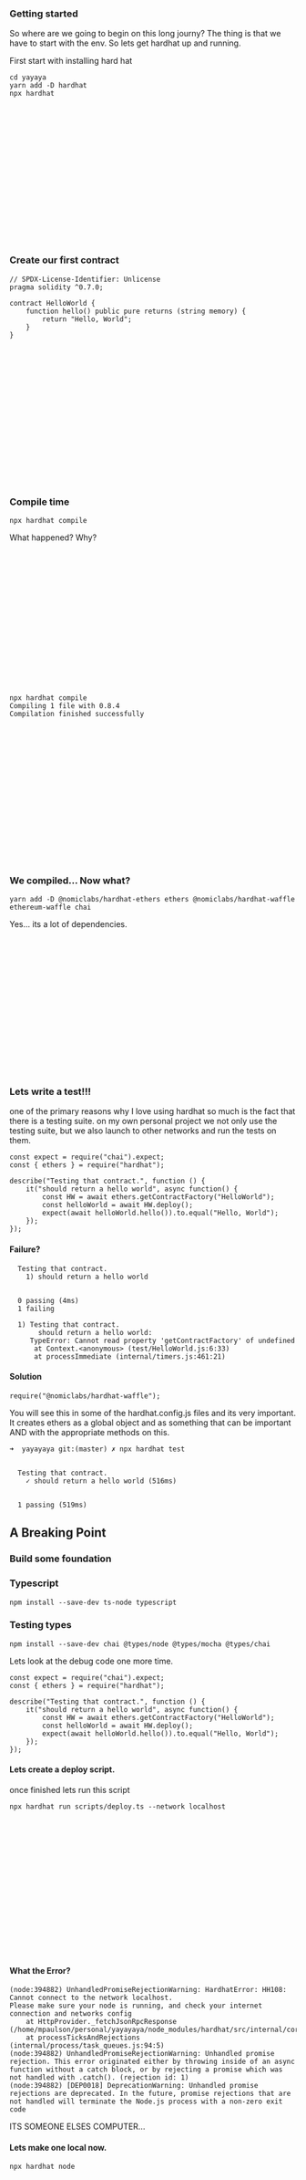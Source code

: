 ### Getting started
So where are we going to begin on this long journy?  The thing is that we have
to start with the env.  So lets get hardhat up and running.

First start with installing hard hat

```
cd yayaya
yarn add -D hardhat
npx hardhat
```

<br />
<br />
<br />
<br />
<br />
<br />
<br />
<br />
<br />
<br />
<br />
<br />
<br />
<br />

### Create our first contract

```
// SPDX-License-Identifier: Unlicense
pragma solidity ^0.7.0;

contract HelloWorld {
    function hello() public pure returns (string memory) {
        return "Hello, World";
    }
}
```

<br />
<br />
<br />
<br />
<br />
<br />
<br />
<br />
<br />
<br />
<br />
<br />
<br />
<br />

### Compile time
```
npx hardhat compile
```

What happened? Why?

<br />
<br />
<br />
<br />
<br />
<br />
<br />
<br />
<br />
<br />
<br />
<br />
<br />
<br />

```
npx hardhat compile
Compiling 1 file with 0.8.4
Compilation finished successfully
```

<br />
<br />
<br />
<br />
<br />
<br />
<br />
<br />
<br />
<br />
<br />
<br />
<br />
<br />

### We compiled... Now what?

```
yarn add -D @nomiclabs/hardhat-ethers ethers @nomiclabs/hardhat-waffle ethereum-waffle chai
```

Yes... its a lot of dependencies.

<br />
<br />
<br />
<br />
<br />
<br />
<br />
<br />
<br />
<br />
<br />
<br />
<br />
<br />

### Lets write a test!!!
one of the primary reasons why I love using hardhat so much is the fact that
there is a testing suite.  on my own personal project we not only use the
testing suite, but we also launch to other networks and run the tests on them.

```
const expect = require("chai").expect;
const { ethers } = require("hardhat");

describe("Testing that contract.", function () {
    it("should return a hello world", async function() {
        const HW = await ethers.getContractFactory("HelloWorld");
        const helloWorld = await HW.deploy();
        expect(await helloWorld.hello()).to.equal("Hello, World");
    });
});
```

#### Failure?
```
  Testing that contract.
    1) should return a hello world


  0 passing (4ms)
  1 failing

  1) Testing that contract.
       should return a hello world:
     TypeError: Cannot read property 'getContractFactory' of undefined
      at Context.<anonymous> (test/HelloWorld.js:6:33)
      at processImmediate (internal/timers.js:461:21)

```

#### Solution
```
require("@nomiclabs/hardhat-waffle");
```

You will see this in some of the hardhat.config.js files and its very
important.  It creates ethers as a global object and as something that can be
important AND with the appropriate methods on this.


```
➜  yayayaya git:(master) ✗ npx hardhat test


  Testing that contract.
    ✓ should return a hello world (516ms)


  1 passing (519ms)
```

## A Breaking Point
### Build some foundation

### Typescript
```
npm install --save-dev ts-node typescript
```

### Testing types
```
npm install --save-dev chai @types/node @types/mocha @types/chai
```

Lets look at the debug code one more time.

```
const expect = require("chai").expect;
const { ethers } = require("hardhat");

describe("Testing that contract.", function () {
    it("should return a hello world", async function() {
        const HW = await ethers.getContractFactory("HelloWorld");
        const helloWorld = await HW.deploy();
        expect(await helloWorld.hello()).to.equal("Hello, World");
    });
});
```

#### Lets create a deploy script.
once finished lets run this script
```
npx hardhat run scripts/deploy.ts --network localhost
```

<br />
<br />
<br />
<br />
<br />
<br />
<br />
<br />
<br />
<br />
<br />
<br />
<br />
<br />

#### What the Error?
```
(node:394882) UnhandledPromiseRejectionWarning: HardhatError: HH108: Cannot connect to the network localhost.
Please make sure your node is running, and check your internet connection and networks config
    at HttpProvider._fetchJsonRpcResponse (/home/mpaulson/personal/yayayaya/node_modules/hardhat/src/internal/core/providers/http.ts:176:15)
    at processTicksAndRejections (internal/process/task_queues.js:94:5)
(node:394882) UnhandledPromiseRejectionWarning: Unhandled promise rejection. This error originated either by throwing inside of an async function without a catch block, or by rejecting a promise which was not handled with .catch(). (rejection id: 1)
(node:394882) [DEP0018] DeprecationWarning: Unhandled promise rejections are deprecated. In the future, promise rejections that are not handled will terminate the Node.js process with a non-zero exit code
```

ITS SOMEONE ELSES COMPUTER...

#### Lets make one local now.
```
npx hardhat node
```

<br />
<br />
<br />
<br />
<br />
<br />
<br />
<br />
<br />
<br />
<br />
<br />
<br />
<br />

### Course on developer productivity...
Its awesome, Tmux, ansible, everything, etc. etc.
[Developer Productivity](https://frontendmasters.com/courses/developer-productivity/)


### Back to regularly scheduled programming.
Execute
```
> npx hardhat run scripts/deploy.ts --network localhost
```

We should see
```
HelloWorld 0x5FbDB2315678afecb367f032d93F642f64180aa3
HelloWorld Hello, World
```

### REVIEW TIME
